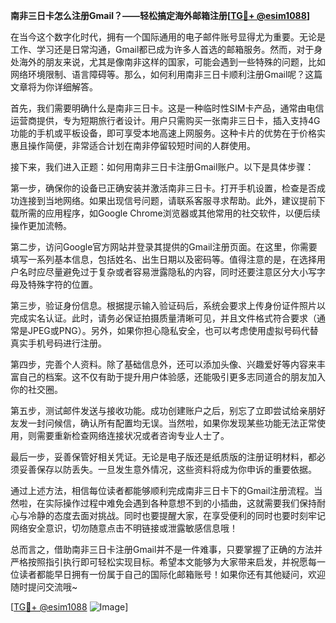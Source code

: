 **南非三日卡怎么注册Gmail？——轻松搞定海外邮箱注册[[TG💪+ @esim1088](https://t.me/s/esim1088)]**

在当今这个数字化时代，拥有一个国际通用的电子邮件账号显得尤为重要。无论是工作、学习还是日常沟通，Gmail都已成为许多人首选的邮箱服务。然而，对于身处海外的朋友来说，尤其是像南非这样的国家，可能会遇到一些特殊的问题，比如网络环境限制、语言障碍等。那么，如何利用南非三日卡顺利注册Gmail呢？这篇文章将为你详细解答。

首先，我们需要明确什么是南非三日卡。这是一种临时性SIM卡产品，通常由电信运营商提供，专为短期旅行者设计。用户只需购买一张南非三日卡，插入支持4G功能的手机或平板设备，即可享受本地高速上网服务。这种卡片的优势在于价格实惠且操作简便，非常适合计划在南非停留较短时间的人群使用。

接下来，我们进入正题：如何用南非三日卡注册Gmail账户。以下是具体步骤：

第一步，确保你的设备已正确安装并激活南非三日卡。打开手机设置，检查是否成功连接到当地网络。如果出现信号问题，请联系客服寻求帮助。此外，建议提前下载所需的应用程序，如Google Chrome浏览器或其他常用的社交软件，以便后续操作更加流畅。

第二步，访问Google官方网站并登录其提供的Gmail注册页面。在这里，你需要填写一系列基本信息，包括姓名、出生日期以及密码等。值得注意的是，在选择用户名时应尽量避免过于复杂或者容易泄露隐私的内容，同时还要注意区分大小写字母及特殊字符的位置。

第三步，验证身份信息。根据提示输入验证码后，系统会要求上传身份证件照片以完成实名认证。此时，请务必保证拍摄质量清晰可见，并且文件格式符合要求（通常是JPEG或PNG）。另外，如果你担心隐私安全，也可以考虑使用虚拟号码代替真实手机号码进行注册。

第四步，完善个人资料。除了基础信息外，还可以添加头像、兴趣爱好等内容来丰富自己的档案。这不仅有助于提升用户体验感，还能吸引更多志同道合的朋友加入你的社交圈。

第五步，测试邮件发送与接收功能。成功创建账户之后，别忘了立即尝试给亲朋好友发一封问候信，确认所有配置均无误。当然啦，如果你发现某些功能无法正常使用，则需要重新检查网络连接状况或者咨询专业人士了。

最后一步，妥善保管好相关凭证。无论是电子版还是纸质版的注册证明材料，都必须妥善保存以防丢失。一旦发生意外情况，这些资料将成为你申诉的重要依据。

通过上述方法，相信每位读者都能够顺利完成南非三日卡下的Gmail注册流程。当然啦，在实际操作过程中难免会遇到各种意想不到的小插曲，这就需要我们保持耐心与冷静的态度去面对挑战。同时也要提醒大家，在享受便利的同时也要时刻牢记网络安全意识，切勿随意点击不明链接或泄露敏感信息哦！

总而言之，借助南非三日卡注册Gmail并不是一件难事，只要掌握了正确的方法并严格按照指引执行即可轻松实现目标。希望本文能够为大家带来启发，并祝愿每一位读者都能早日拥有一份属于自己的国际化邮箱账号！如果你还有其他疑问，欢迎随时提问交流哦~

[[TG💪+ @esim1088](https://t.me/s/esim1088) ![Image](https://i.postimg.cc/4NQfJmqS/Snipaste-2025-05-13-00-14-12.png)]
